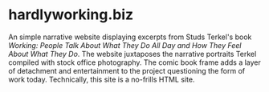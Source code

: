 # hardlyworking.biz

An simple narrative website displaying excerpts from Studs Terkel's book *Working: People Talk About What They Do All Day and How They Feel About What They Do*. The website juxtaposes the narrative portraits Terkel compiled with stock office photography. The comic book frame adds a layer of detachment and entertainment to the project questioning the form of work today.
Technically, this site is a no-frills HTML site.
